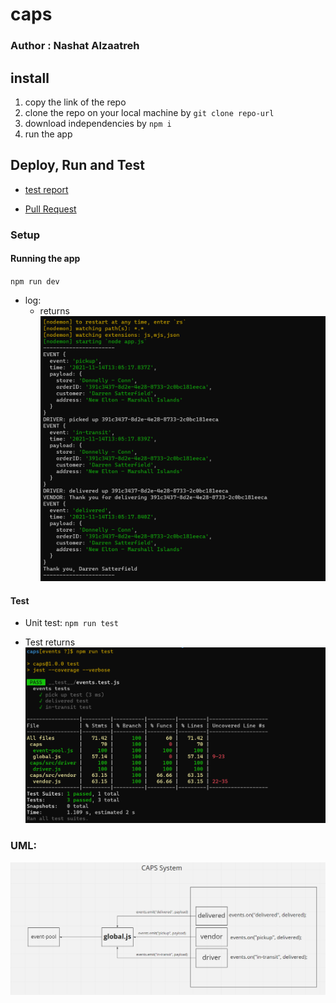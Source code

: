 # caps

### Author : Nashat Alzaatreh

## install

1. copy the link of the repo
1. clone the repo on your local machine by `git clone repo-url`
1. download independencies by `npm i`
1. run the app

## Deploy, Run and Test

- [test report]()

- [Pull Request]()

### Setup

#### Running the app

`npm run dev`

- log:
  - returns
    ![logs](./img/consoleLogLab11.PNG)

#### Test

- Unit test: `npm run test`

- Test returns
  ![tests](./img/eventsPassTest.PNG)

### UML:

![uml](./img/umlEvents.PNG)
